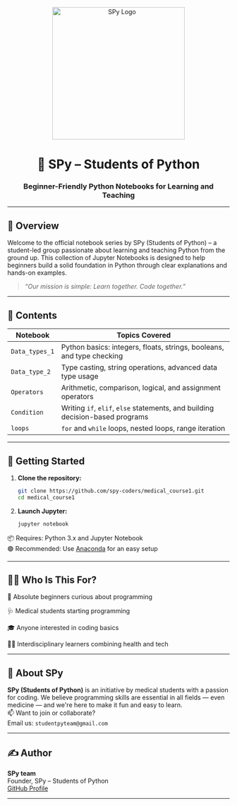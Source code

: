 
<p align="center">
  <img src="[IMG_20250530_233423_934.jpg](https://avatars.githubusercontent.com/u/211943230?v=4)" alt="SPy Logo" width="300">
</p>

<h1 align="center">🐍 SPy – Students of Python</h1>
<h3 align="center">Beginner-Friendly Python Notebooks for Learning and Teaching</h3>

---

## 📘 Overview

Welcome to the official notebook series by SPy (Students of Python) – a student-led group passionate about learning and teaching Python from the ground up. This collection of Jupyter Notebooks is designed to help beginners build a solid foundation in Python through clear explanations and hands-on examples.

> _“Our mission is simple: Learn together. Code together.”_

---

## 📁 Contents

| Notebook         | Topics Covered                                                                 |
|------------------|---------------------------------------------------------------------------------|
| `Data_types_1`   | Python basics: integers, floats, strings, booleans, and type checking          |
| `Data_type_2`    | Type casting, string operations, advanced data type usage                      |
| `Operators`      | Arithmetic, comparison, logical, and assignment operators                      |
| `Condition`      | Writing `if`, `elif`, `else` statements, and building decision-based programs  |
| `loops`          | `for` and `while` loops, nested loops, range iteration                         |

---

## 🚀 Getting Started

1. **Clone the repository:**
   ```bash
   git clone https://github.com/spy-coders/medical_course1.git
   cd medical_course1
   ```

2. **Launch Jupyter:**
   ```bash
   jupyter notebook
   ```

📦 Requires: Python 3.x and Jupyter Notebook  
🟢 Recommended: Use [Anaconda](https://www.anaconda.com/) for an easy setup

---

## 👩‍🏫 Who Is This For?

🧒 Absolute beginners curious about programming

🩺 Medical students starting programming

🎓 Anyone interested in coding basics

🧑‍🔬 Interdisciplinary learners combining health and tech

---

## 👥 About SPy

**SPy (Students of Python)** is an initiative by medical students with a passion for coding. We believe programming skills are essential in all fields — even medicine — and we're here to make it fun and easy to learn.  
📫 Want to join or collaborate?  
Email us: `studentpyteam@gmail.com`

---

## ✍️ Author

**SPy team**   
Founder, SPy – Students of Python  
[GitHub Profile](https://github.com/spy-coders)

---


